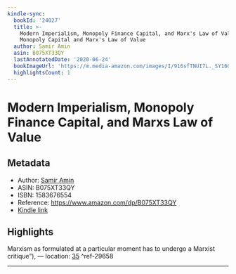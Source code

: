 ```yaml
---
kindle-sync:
  bookId: '24027'
  title: >-
    Modern Imperialism, Monopoly Finance Capital, and Marx's Law of Value:
    Monopoly Capital and Marx's Law of Value
  author: Samir Amin
  asin: B075XT33QY
  lastAnnotatedDate: '2020-06-24'
  bookImageUrl: 'https://m.media-amazon.com/images/I/916sfTNUI7L._SY160.jpg'
  highlightsCount: 1
---
```

# Modern Imperialism, Monopoly Finance Capital, and Marxs Law of Value
## Metadata
* Author: [Samir Amin](https://www.amazon.com/Samir-Amin/e/B000AP7V4S/ref=dp_byline_cont_ebooks_1)
* ASIN: B075XT33QY
* ISBN: 1583676554
* Reference: https://www.amazon.com/dp/B075XT33QY
* [Kindle link](kindle://book?action=open&asin=B075XT33QY)

## Highlights
Marxism as formulated at a particular moment has to undergo a Marxist critique”), — location: [35](kindle://book?action=open&asin=B075XT33QY&location=35) ^ref-29658

---
